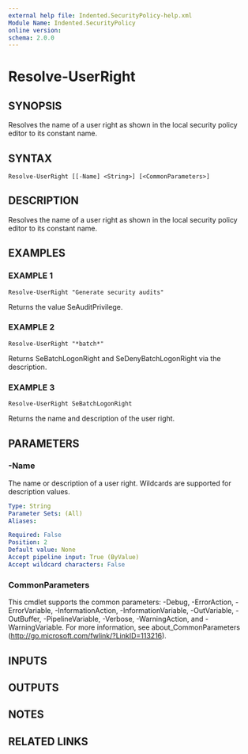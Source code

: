 ```yaml
---
external help file: Indented.SecurityPolicy-help.xml
Module Name: Indented.SecurityPolicy
online version:
schema: 2.0.0
---
```


# Resolve-UserRight

## SYNOPSIS
Resolves the name of a user right as shown in the local security policy editor to its constant name.

## SYNTAX

```
Resolve-UserRight [[-Name] <String>] [<CommonParameters>]
```

## DESCRIPTION
Resolves the name of a user right as shown in the local security policy editor to its constant name.

## EXAMPLES

### EXAMPLE 1
```
Resolve-UserRight "Generate security audits"
```

Returns the value SeAuditPrivilege.

### EXAMPLE 2
```
Resolve-UserRight "*batch*"
```

Returns SeBatchLogonRight and SeDenyBatchLogonRight via the description.

### EXAMPLE 3
```
Resolve-UserRight SeBatchLogonRight
```

Returns the name and description of the user right.

## PARAMETERS

### -Name
The name or description of a user right.
Wildcards are supported for description values.

```yaml
Type: String
Parameter Sets: (All)
Aliases:

Required: False
Position: 2
Default value: None
Accept pipeline input: True (ByValue)
Accept wildcard characters: False
```

### CommonParameters
This cmdlet supports the common parameters: -Debug, -ErrorAction, -ErrorVariable, -InformationAction, -InformationVariable, -OutVariable, -OutBuffer, -PipelineVariable, -Verbose, -WarningAction, and -WarningVariable.
For more information, see about_CommonParameters (http://go.microsoft.com/fwlink/?LinkID=113216).

## INPUTS

## OUTPUTS

## NOTES

## RELATED LINKS

